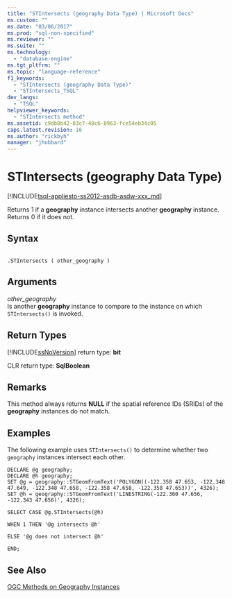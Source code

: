 ```yaml
---
title: "STIntersects (geography Data Type) | Microsoft Docs"
ms.custom: ""
ms.date: "03/06/2017"
ms.prod: "sql-non-specified"
ms.reviewer: ""
ms.suite: ""
ms.technology: 
  - "database-engine"
ms.tgt_pltfrm: ""
ms.topic: "language-reference"
f1_keywords: 
  - "STIntersects (geography Data Type)"
  - "STIntersects_TSQL"
dev_langs: 
  - "TSQL"
helpviewer_keywords: 
  - "STIntersects method"
ms.assetid: c9db8b42-83c7-48c6-8963-fce54eb34c05
caps.latest.revision: 16
ms.author: "rickbyh"
manager: "jhubbard"
---
```

# STIntersects (geography Data Type)
[!INCLUDE[tsql-appliesto-ss2012-asdb-asdw-xxx_md](../../t-sql/data-types/includes/tsql-appliesto-ss2012-asdb-asdw-xxx-md.md)]

  Returns 1 if a **geography** instance intersects another **geography** instance. Returns 0 if it does not.  
  
## Syntax  
  
```  
  
.STIntersects ( other_geography )  
```  
  
## Arguments  
 *other_geography*  
 Is another **geography** instance to compare to the instance on which `STIntersects()` is invoked.  
  
## Return Types  
 [!INCLUDE[ssNoVersion](../../a9notintoc/includes/ssnoversion-md.md)] return type: **bit**  
  
 CLR return type: **SqlBoolean**  
  
## Remarks  
 This method always returns **NULL** if the spatial reference IDs (SRIDs) of the **geography** instances do not match.  
  
## Examples  
 The following example uses `STIntersects()` to determine whether two `geography` instances intersect each other.  
  
```  
DECLARE @g geography;  
DECLARE @h geography;  
SET @g = geography::STGeomFromText('POLYGON((-122.358 47.653, -122.348 47.649, -122.348 47.658, -122.358 47.658, -122.358 47.653))', 4326);  
SET @h = geography::STGeomFromText('LINESTRING(-122.360 47.656, -122.343 47.656)', 4326);  
```  
  
 `SELECT CASE @g.STIntersects(@h)`  
  
 `WHEN 1 THEN '@g intersects @h'`  
  
 `ELSE '@g does not intersect @h'`  
  
 `END;`  
  
## See Also  
 [OGC Methods on Geography Instances](../../t-sql/data-types/ogc-methods-on-geography-instances.md)  
  
  